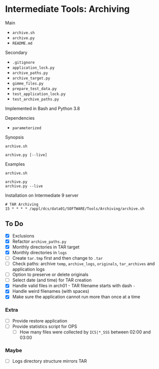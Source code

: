 # Intermediate Tools: Archiving

Main

* `archive.sh`
* `archive.py`
* `README.md`

Secondary

* `.gitignore`
* `application_lock.py`
* `archive_paths.py`
* `archive_target.py`
* `gimme_files.py`
* `prepare_test_data.py`
* `test_application_lock.py`
* `test_archive_paths.py`

Implemented in Bash and Python 3.8

Dependencies

* `parameterized`

Synopsis

```text
archive.sh

archive.py [--live]
```

Examples

```text
archive.sh

archive.py
archive.py --live
```

Installation on Intermediate 9 server

```text
# TAR Archiving
15 * * * * /appl/dcs/data01/SOFTWARE/Tools/Archiving/archive.sh
```

## To Do

* [x] Exclusions
* [x] Refactor `archive_paths.py`
* [x] Monthly directories in TAR target
* [x] Monthly directories in `logs`
* [ ] Create `tar.tmp` first and then change to `.tar`
* [ ] Check paths: archive `temp`, `archive_logs`, `originals`, `tar_archives` and application logs
* [ ] Option to preserve or delete originals
* [ ] Select date (and time) for TAR creation
* [x] Handle valid files in arch01 - TAR filename starts with dash `-`
* [x] Handle weird filenames (with spaces)
* [x] Make sure the application cannot run more than once at a time

### Extra

* [ ] Provide restore application
* [ ] Provide statistics script for OPS
  * [ ] How many files were collected by `ICS|*_SSS` between 02:00 and 03:00

### Maybe

* [ ] Logs directory structure mirrors TAR
